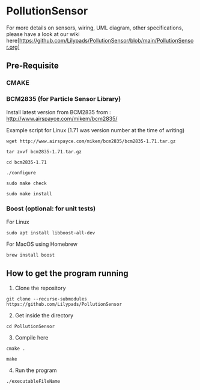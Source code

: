 # PollutionSensor

For more details on sensors, wiring, UML diagram, other specifications, please have a look at our wiki here[https://github.com/Lilypads/PollutionSensor/blob/main/PollutionSensor.org]

## Pre-Requisite

### CMAKE

### BCM2835 (for Particle Sensor Library)

Install latest version from BCM2835 from : http://www.airspayce.com/mikem/bcm2835/

Example script for Linux (1.71 was version number at the time of writing)

`
wget http://www.airspayce.com/mikem/bcm2835/bcm2835-1.71.tar.gz
`

`
tar zxvf bcm2835-1.71.tar.gz 
`

`
cd bcm2835-1.71
`

`
./configure
`

`
sudo make check
`

`
sudo make install
`

### Boost (optional: for unit tests)

For Linux

`sudo apt install libboost-all-dev`

For MacOS using Homebrew

`brew install boost`

## How to get the program running

1. Clone the repository

`git clone --recurse-submodules https://github.com/Lilypads/PollutionSensor`

2. Get inside the directory

`cd PollutionSensor`

3. Compile here

`cmake .`

`make`

4. Run the program

`./executableFileName`
